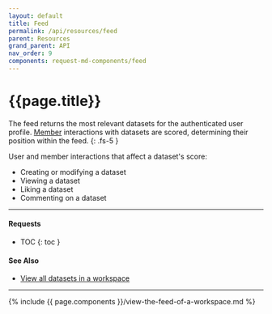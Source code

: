 ```yaml
---
layout: default
title: Feed
permalink: /api/resources/feed
parent: Resources
grand_parent: API
nav_order: 9
components: request-md-components/feed
---
```


# {{page.title}}

The feed returns the most relevant datasets for the authenticated user profile. [Member](members) interactions with datasets are scored, determining their position within the feed.
{: .fs-5 }

User and member interactions that affect a dataset's score:
- Creating or modifying a dataset
- Viewing a dataset
- Liking a dataset
- Commenting on a dataset

---

#### Requests

- TOC
{: toc }

#### See Also

- [View all datasets in a workspace](datasets#view-all-datasets-in-a-workspace)

---

{% include {{ page.components }}/view-the-feed-of-a-workspace.md %}
